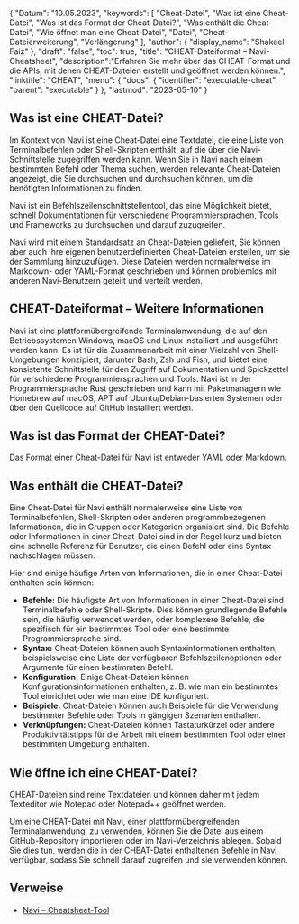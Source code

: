 {
"Datum": "10.05.2023",
  "keywords": [
"Cheat-Datei",
"Was ist eine Cheat-Datei",
"Was ist das Format der Cheat-Datei?",
"Was enthält die Cheat-Datei",
"Wie öffnet man eine Cheat-Datei",
"Datei",
"Cheat-Dateierweiterung",
"Verlängerung"
],
  "author": {
"display_name": "Shakeel Faiz"
},
"draft": "false",
  "toc": true,
"title": "CHEAT-Dateiformat – Navi-Cheatsheet",
  "description":"Erfahren Sie mehr über das CHEAT-Format und die APIs, mit denen CHEAT-Dateien erstellt und geöffnet werden können.",
"linktitle": "CHEAT",
  "menu": {
    "docs": {
      "identifier": "executable-cheat",
"parent": "executable"
}
},
"lastmod": "2023-05-10"
}

## Was ist eine CHEAT-Datei?

Im Kontext von Navi ist eine Cheat-Datei eine Textdatei, die eine Liste von Terminalbefehlen oder Shell-Skripten enthält, auf die über die Navi-Schnittstelle zugegriffen werden kann. Wenn Sie in Navi nach einem bestimmten Befehl oder Thema suchen, werden relevante Cheat-Dateien angezeigt, die Sie durchsuchen und durchsuchen können, um die benötigten Informationen zu finden.

Navi ist ein Befehlszeilenschnittstellentool, das eine Möglichkeit bietet, schnell Dokumentationen für verschiedene Programmiersprachen, Tools und Frameworks zu durchsuchen und darauf zuzugreifen.

Navi wird mit einem Standardsatz an Cheat-Dateien geliefert, Sie können aber auch Ihre eigenen benutzerdefinierten Cheat-Dateien erstellen, um sie der Sammlung hinzuzufügen. Diese Dateien werden normalerweise im Markdown- oder YAML-Format geschrieben und können problemlos mit anderen Navi-Benutzern geteilt und verteilt werden.

## CHEAT-Dateiformat – Weitere Informationen

Navi ist eine plattformübergreifende Terminalanwendung, die auf den Betriebssystemen Windows, macOS und Linux installiert und ausgeführt werden kann. Es ist für die Zusammenarbeit mit einer Vielzahl von Shell-Umgebungen konzipiert, darunter Bash, Zsh und Fish, und bietet eine konsistente Schnittstelle für den Zugriff auf Dokumentation und Spickzettel für verschiedene Programmiersprachen und Tools. Navi ist in der Programmiersprache Rust geschrieben und kann mit Paketmanagern wie Homebrew auf macOS, APT auf Ubuntu/Debian-basierten Systemen oder über den Quellcode auf GitHub installiert werden.

## Was ist das Format der CHEAT-Datei?

Das Format einer Cheat-Datei für Navi ist entweder YAML oder Markdown.

## Was enthält die CHEAT-Datei?

Eine Cheat-Datei für Navi enthält normalerweise eine Liste von Terminalbefehlen, Shell-Skripten oder anderen programmbezogenen Informationen, die in Gruppen oder Kategorien organisiert sind. Die Befehle oder Informationen in einer Cheat-Datei sind in der Regel kurz und bieten eine schnelle Referenz für Benutzer, die einen Befehl oder eine Syntax nachschlagen müssen.

Hier sind einige häufige Arten von Informationen, die in einer Cheat-Datei enthalten sein können:

- **Befehle:** Die häufigste Art von Informationen in einer Cheat-Datei sind Terminalbefehle oder Shell-Skripte. Dies können grundlegende Befehle sein, die häufig verwendet werden, oder komplexere Befehle, die spezifisch für ein bestimmtes Tool oder eine bestimmte Programmiersprache sind.
- **Syntax:** Cheat-Dateien können auch Syntaxinformationen enthalten, beispielsweise eine Liste der verfügbaren Befehlszeilenoptionen oder Argumente für einen bestimmten Befehl.
- **Konfiguration:** Einige Cheat-Dateien können Konfigurationsinformationen enthalten, z. B. wie man ein bestimmtes Tool einrichtet oder wie man eine IDE konfiguriert.
- **Beispiele:** Cheat-Dateien können auch Beispiele für die Verwendung bestimmter Befehle oder Tools in gängigen Szenarien enthalten.
- **Verknüpfungen:** Cheat-Dateien können Tastaturkürzel oder andere Produktivitätstipps für die Arbeit mit einem bestimmten Tool oder einer bestimmten Umgebung enthalten.

## Wie öffne ich eine CHEAT-Datei?

CHEAT-Dateien sind reine Textdateien und können daher mit jedem Texteditor wie Notepad oder Notepad++ geöffnet werden.

Um eine CHEAT-Datei mit Navi, einer plattformübergreifenden Terminalanwendung, zu verwenden, können Sie die Datei aus einem GitHub-Repository importieren oder im Navi-Verzeichnis ablegen. Sobald Sie dies tun, werden die in der CHEAT-Datei enthaltenen Befehle in Navi verfügbar, sodass Sie schnell darauf zugreifen und sie verwenden können.

## Verweise
* [Navi – Cheatsheet-Tool](https://ostechnix.com/navi-an-interactive-commandline-cheatsheet-tool/)

